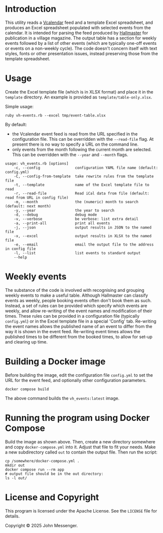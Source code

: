 Introduction
============

This utility reads a [Vcalendar](https://icalendar.org) feed and a template Excel spreadsheet,
and produces an Excel spreadsheet populated with selected events from the calendar.  It is intended
for parsing the feed produced by [Hallmaster](https://www.hallmaster.co.uk) for publication in a village
magazine.  The output table has a
section for weekly events followed by a list of other events (which are typically one-off events or
events on a non-weekly cycle). The code doesn't concern itself with text styles, fonts or other
presentation issues, instead preserving those from the template spreadsheet.

Usage
=====
Create the Excel template file (which is in XLSX format) and place it in the `template` directory.
An example is provided as `template/table-only.xlsx`.

Simple usage:
```shell
ruby vh-events.rb --excel tmp/event-table.xlsx
```

By default:
* the Vcalendar event feed is read from the URL specified in the configuration file. This can
be overridden with the `--read-file` flag.  At present there is no way to specify a URL on the command line.
* only events from the month following the current month are selected.  This can be overridden with the
`--year` and `--month` flags.
```allignore
usage: vh_events.rb [options]
    -c, --config                configuration YAML file name (default: config.yml)
    -C, --config-from-template  take rewrite rules from the template file
    -t, --template              name of the Excel template file to read
    -r, --read-file             Read iCal data from file (default: read from URL in config file)
    -m, --month                 the (numeric) month to search (default: next month)
    -y, --year                  the year to search
    -d, --debug                 debug mode
    -v, --verbose               be verbose: list extra detail
    -a, --print-all             print all events
    -j, --json                  output results in JSON to the named file
    -x, --excel                 output results in XLSX to the named file
    -e, --email                 email the output file to the address in config file
    -l, --list                  list events to standard output
    --help
```
Weekly events
=============

The substance of the code is involved with recognising and grouping weekly events
to make a useful table.  Although Hallmaster can classify events as weekly,
people booking events often don't book them as such. Instead, a set of rules can be provided
which specify which events are weekly, and allow re-writing of the event names and modification
of their times.  These rules can be provided in a 
configuration file (typically `config.yml`) or in the Excel template file in a special 'Config' tab.
Re-writing the event names allows the published name of an event to differ from the way it is shown
in the event feed.  Re-writing event times allows the published times to be different from the booked
times, to allow for set-up and clearing up time.

Building a Docker image
=======================
Before building the image, edit the configuration file `config.yml` to set the URL for the event feed, and
optionally other configuration parameters.
```shell
docker compose build
```
The above command builds the `vh_events:latest` image.

Running the program using Docker Compose
========================================
Build the image as shown above.  Then, create a new directory somewhere and copy `docker-compose.yml` into it.
Adjust that file to fit your needs.
Make a new subdirectory called `out` to contain the output file. Then run the script:
```shell
cp /somewhere/docker-compose.yml .
mkdir out
docker compose run --rm app
# output file should be in the out directory:
ls -l out/

```
License and Copyright
=======
This program is licensed under the Apache License.  See the `LICENSE` file for details.

Copyright :copyright: 2025 John Messenger.
